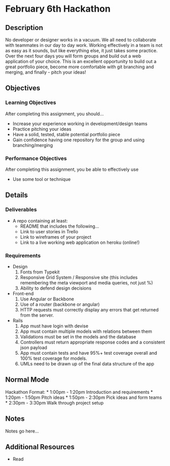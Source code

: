 # February 6th Hackathon

## Description
No developer or designer works in a vacuum. We all need to collaborate with teammates in our day to day work. Working effectively in a team is not as easy as it sounds, but like everything else, it just takes some practice. Over the next four days you will form groups and build out a web application of your choice. This is an excellent opportunity to build out a great portfolio piece, become more comfortable with git branching and merging, and finally - pitch your ideas!


## Objectives

### Learning Objectives

After completing this assignment, you should…

* Increase your experience working in development/design teams
* Practice pitching your ideas
* Have a solid, tested, stable potential portfolio piece
* Gain confidence having one repository for the group and using branching/merging

### Performance Objectives

After completing this assignment, you be able to effectively use

* Use some tool or technique



## Details

### Deliverables

* A repo containing at least:
	* README that includes the following...
	* Link to user stories in Trello
	* Link to wireframes of your project
	* Link to a live working web application on heroku (online!)

### Requirements

* Design
	1. Fonts from Typekit
	2. Responsive Grid System / Responsive site (this includes remembering the meta viewport and media queries, not just %)
	3. Ability to defend design decisions
* Front-end
	1. Use Angular or Backbone
	2. Use of a router (backbone or angular)
	3. HTTP requests must correctly display any errors that get returned from the server.
* Rails
	1. App must have login with devise
	2. App must contain multiple models with relations between them
	3. Validations must be set in the models and the database
	4. Controllers must return appropriate response codes and a consistent json payload
	5. App must contain tests and have 95%+ test coverage overall and 100% test coverage for models.
	6. UMLs need to be drawn up of the final data structure of the app


## Normal Mode
Hackathon Format:
	* 1:00pm - 1:20pm Introduction and requirements
	* 1:20pm - 1:50pm Pitch ideas
	* 1:50pm - 2:30pm Pick ideas and form teams
	* 2:30pm - 3:30pm Walk through project setup
            

## Notes

Notes go here...

## Additional Resources

* Read []()
